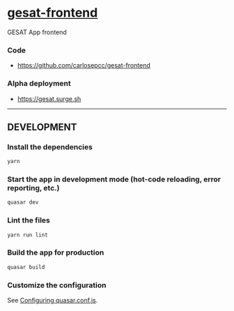 # [gesat-frontend](https://github.com/carlosepcc/gesat-frontend)

GESAT App frontend

### Code 
- https://github.com/carlosepcc/gesat-frontend
  
### Alpha deployment 
- https://gesat.surge.sh

---
## DEVELOPMENT

### Install the dependencies
```bash
yarn
```

### Start the app in development mode (hot-code reloading, error reporting, etc.)
```bash
quasar dev
```

### Lint the files
```bash
yarn run lint
```

### Build the app for production
```bash
quasar build
```

### Customize the configuration
See [Configuring quasar.conf.js](https://quasar.dev/quasar-cli/quasar-conf-js).
